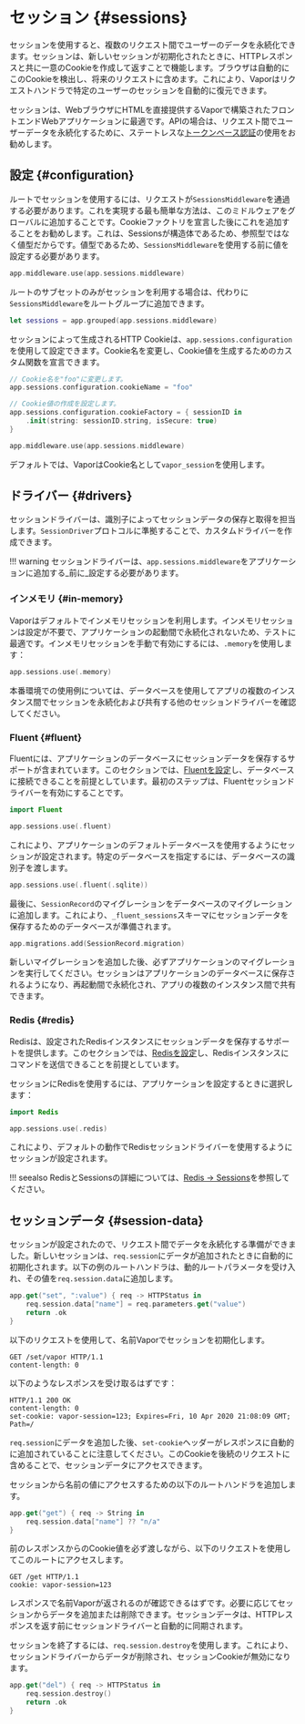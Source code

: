 # セッション {#sessions}

セッションを使用すると、複数のリクエスト間でユーザーのデータを永続化できます。セッションは、新しいセッションが初期化されたときに、HTTPレスポンスと共に一意のCookieを作成して返すことで機能します。ブラウザは自動的にこのCookieを検出し、将来のリクエストに含めます。これにより、Vaporはリクエストハンドラで特定のユーザーのセッションを自動的に復元できます。

セッションは、WebブラウザにHTMLを直接提供するVaporで構築されたフロントエンドWebアプリケーションに最適です。APIの場合は、リクエスト間でユーザーデータを永続化するために、ステートレスな[トークンベース認証](../security/authentication.md)の使用をお勧めします。

## 設定 {#configuration}

ルートでセッションを使用するには、リクエストが`SessionsMiddleware`を通過する必要があります。これを実現する最も簡単な方法は、このミドルウェアをグローバルに追加することです。Cookieファクトリを宣言した後にこれを追加することをお勧めします。これは、Sessionsが構造体であるため、参照型ではなく値型だからです。値型であるため、`SessionsMiddleware`を使用する前に値を設定する必要があります。

```swift
app.middleware.use(app.sessions.middleware)
```

ルートのサブセットのみがセッションを利用する場合は、代わりに`SessionsMiddleware`をルートグループに追加できます。

```swift
let sessions = app.grouped(app.sessions.middleware)
```

セッションによって生成されるHTTP Cookieは、`app.sessions.configuration`を使用して設定できます。Cookie名を変更し、Cookie値を生成するためのカスタム関数を宣言できます。

```swift
// Cookie名を"foo"に変更します。
app.sessions.configuration.cookieName = "foo"

// Cookie値の作成を設定します。
app.sessions.configuration.cookieFactory = { sessionID in
    .init(string: sessionID.string, isSecure: true)
}

app.middleware.use(app.sessions.middleware)
```

デフォルトでは、VaporはCookie名として`vapor_session`を使用します。

## ドライバー {#drivers}

セッションドライバーは、識別子によってセッションデータの保存と取得を担当します。`SessionDriver`プロトコルに準拠することで、カスタムドライバーを作成できます。

!!! warning
	セッションドライバーは、`app.sessions.middleware`をアプリケーションに追加する_前に_設定する必要があります。

### インメモリ {#in-memory}

Vaporはデフォルトでインメモリセッションを利用します。インメモリセッションは設定が不要で、アプリケーションの起動間で永続化されないため、テストに最適です。インメモリセッションを手動で有効にするには、`.memory`を使用します：

```swift
app.sessions.use(.memory)
```

本番環境での使用例については、データベースを使用してアプリの複数のインスタンス間でセッションを永続化および共有する他のセッションドライバーを確認してください。

### Fluent {#fluent}

Fluentには、アプリケーションのデータベースにセッションデータを保存するサポートが含まれています。このセクションでは、[Fluentを設定](../fluent/overview.md)し、データベースに接続できることを前提としています。最初のステップは、Fluentセッションドライバーを有効にすることです。

```swift
import Fluent

app.sessions.use(.fluent)
```

これにより、アプリケーションのデフォルトデータベースを使用するようにセッションが設定されます。特定のデータベースを指定するには、データベースの識別子を渡します。

```swift
app.sessions.use(.fluent(.sqlite))
```

最後に、`SessionRecord`のマイグレーションをデータベースのマイグレーションに追加します。これにより、`_fluent_sessions`スキーマにセッションデータを保存するためのデータベースが準備されます。

```swift
app.migrations.add(SessionRecord.migration)
```

新しいマイグレーションを追加した後、必ずアプリケーションのマイグレーションを実行してください。セッションはアプリケーションのデータベースに保存されるようになり、再起動間で永続化され、アプリの複数のインスタンス間で共有できます。

### Redis {#redis}

Redisは、設定されたRedisインスタンスにセッションデータを保存するサポートを提供します。このセクションでは、[Redisを設定](../redis/overview.md)し、Redisインスタンスにコマンドを送信できることを前提としています。

セッションにRedisを使用するには、アプリケーションを設定するときに選択します：

```swift
import Redis

app.sessions.use(.redis)
```

これにより、デフォルトの動作でRedisセッションドライバーを使用するようにセッションが設定されます。

!!! seealso
    RedisとSessionsの詳細については、[Redis &rarr; Sessions](../redis/sessions.md)を参照してください。

## セッションデータ {#session-data}

セッションが設定されたので、リクエスト間でデータを永続化する準備ができました。新しいセッションは、`req.session`にデータが追加されたときに自動的に初期化されます。以下の例のルートハンドラは、動的ルートパラメータを受け入れ、その値を`req.session.data`に追加します。

```swift
app.get("set", ":value") { req -> HTTPStatus in
    req.session.data["name"] = req.parameters.get("value")
    return .ok
}
```

以下のリクエストを使用して、名前Vaporでセッションを初期化します。

```http
GET /set/vapor HTTP/1.1
content-length: 0
```

以下のようなレスポンスを受け取るはずです：

```http
HTTP/1.1 200 OK
content-length: 0
set-cookie: vapor-session=123; Expires=Fri, 10 Apr 2020 21:08:09 GMT; Path=/
```

`req.session`にデータを追加した後、`set-cookie`ヘッダーがレスポンスに自動的に追加されていることに注意してください。このCookieを後続のリクエストに含めることで、セッションデータにアクセスできます。

セッションから名前の値にアクセスするための以下のルートハンドラを追加します。

```swift
app.get("get") { req -> String in
    req.session.data["name"] ?? "n/a"
}
```

前のレスポンスからのCookie値を必ず渡しながら、以下のリクエストを使用してこのルートにアクセスします。

```http
GET /get HTTP/1.1
cookie: vapor-session=123
```

レスポンスで名前Vaporが返されるのが確認できるはずです。必要に応じてセッションからデータを追加または削除できます。セッションデータは、HTTPレスポンスを返す前にセッションドライバーと自動的に同期されます。

セッションを終了するには、`req.session.destroy`を使用します。これにより、セッションドライバーからデータが削除され、セッションCookieが無効になります。

```swift
app.get("del") { req -> HTTPStatus in
    req.session.destroy()
    return .ok
}
```